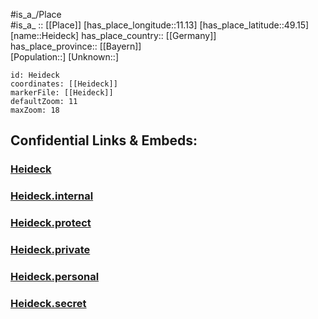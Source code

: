 ﻿---
location: [49.15,11.13] 
mapzoom: [7,12] 
mapmarker: city 
type: City
tags:
- geo/City


SpocWebEntityId: 30830
isDeleted: false
confidential: public

---
#is_a_/Place  
#is_a_ :: [[Place]] 
[has_place_longitude::11.13] 
[has_place_latitude::49.15] 
[name::Heideck] 
has_place_country:: [[Germany]]  
has_place_province:: [[Bayern]]  
[Population::] 
[Unknown::] 


```leaflet
id: Heideck
coordinates: [[Heideck]] 
markerFile: [[Heideck]] 
defaultZoom: 11 
maxZoom: 18
```


## Confidential Links & Embeds: 

### [Heideck](/_public/Earth/Continent/Europe/Europe~Central/Germany/Germany~West/Bayern/counties~Bayern/Roth/cities~Roth/Heideck.md) 

### [Heideck.internal](/_internal/Earth/Continent/Europe/Europe~Central/Germany/Germany~West/Bayern/counties~Bayern/Roth/cities~Roth/Heideck.internal.md) 

### [Heideck.protect](/_protect/Earth/Continent/Europe/Europe~Central/Germany/Germany~West/Bayern/counties~Bayern/Roth/cities~Roth/Heideck.protect.md) 

### [Heideck.private](/_private/Earth/Continent/Europe/Europe~Central/Germany/Germany~West/Bayern/counties~Bayern/Roth/cities~Roth/Heideck.private.md) 

### [Heideck.personal](/_personal/Earth/Continent/Europe/Europe~Central/Germany/Germany~West/Bayern/counties~Bayern/Roth/cities~Roth/Heideck.personal.md) 

### [Heideck.secret](/_secret/Earth/Continent/Europe/Europe~Central/Germany/Germany~West/Bayern/counties~Bayern/Roth/cities~Roth/Heideck.secret.md) 
